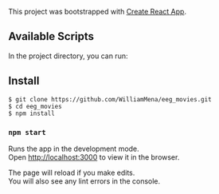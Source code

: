 This project was bootstrapped with [Create React App](https://github.com/facebook/create-react-app).

## Available Scripts

In the project directory, you can run:

## Install

    $ git clone https://github.com/WilliamMena/eeg_movies.git
    $ cd eeg_movies
    $ npm install

### `npm start`

Runs the app in the development mode.<br />
Open [http://localhost:3000](http://localhost:3000) to view it in the browser.

The page will reload if you make edits.<br />
You will also see any lint errors in the console.
